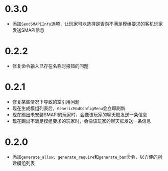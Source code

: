 # 0.3.0

- 添加`SendSMAPIInfo`选项，让玩家可以选择是否向不满足模组要求的客机玩家发送SMAPI信息

# 0.2.2

- 修复命令输入已存在名称时报错的问题

# 0.2.1

- 修复某些情况下导致的空引用问题
- 现在生成模组列表后，`GenericModConfigMenu`会立即刷新
- 现在踢出未安装SMAPI的玩家时，会像该玩家的聊天框发送一条信息
- 现在踢出不满足模组要求的玩家时，会像该玩家的聊天框发送一条信息

# 0.2.0

- 添加`generate_allow`、`generate_require`和`generate_ban`命令，以方便的创建模组列表
